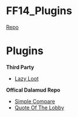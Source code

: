  # FF14_Plugins

[Repo](https://raw.githubusercontent.com/53m1k0l0n/FF14_Plugins/main/repo.json)

# Plugins
**Third Party**
* [Lazy Loot](https://github.com/53m1k0l0n/FFXIV-LazyLoot)

**Offical Dalamud Repo**
* [Simple Compare](https://github.com/53m1k0l0n/ffxiv-simplecompare)
* [Quote Of The Lobby](https://github.com/53m1k0l0n/QuoteOfTheLobby)
